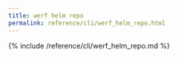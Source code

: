 ```yaml
---
title: werf helm repo
permalink: reference/cli/werf_helm_repo.html
---
```


{% include /reference/cli/werf_helm_repo.md %}

